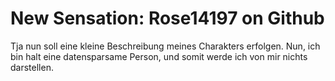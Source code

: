 # New Sensation: Rose14197 on Github
Tja nun soll eine kleine Beschreibung meines Charakters erfolgen. Nun, ich bin halt eine datensparsame Person, und somit werde ich von mir nichts darstellen.
